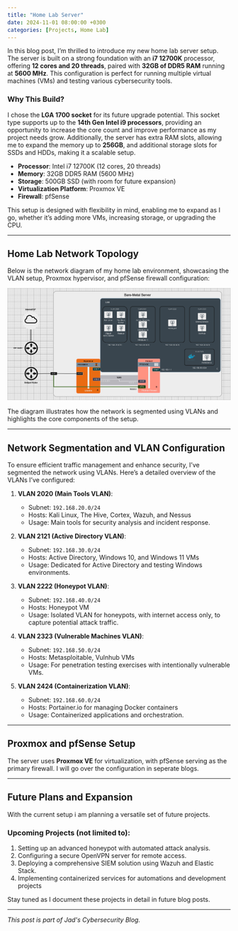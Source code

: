 ```yaml
---
title: "Home Lab Server"
date: 2024-11-01 08:00:00 +0300
categories: [Projects, Home Lab]
---
```


In this blog post, I’m thrilled to introduce my new home lab server setup. The server is built on a strong foundation with an **i7 12700K** processor, offering **12 cores and 20 threads**, paired with **32GB of DDR5 RAM** running at **5600 MHz**. This configuration is perfect for running multiple virtual machines (VMs) and testing various cybersecurity tools.

### Why This Build?

I chose the **LGA 1700 socket** for its future upgrade potential. This socket type supports up to the **14th Gen Intel i9 processors**, providing an opportunity to increase the core count and improve performance as my project needs grow. Additionally, the server has extra RAM slots, allowing me to expand the memory up to **256GB**, and additional storage slots for SSDs and HDDs, making it a scalable setup.

- **Processor**: Intel i7 12700K (12 cores, 20 threads)
- **Memory**: 32GB DDR5 RAM (5600 MHz)
- **Storage**: 500GB SSD (with room for future expansion)
- **Virtualization Platform**: Proxmox VE
- **Firewall**: pfSense

This setup is designed with flexibility in mind, enabling me to expand as I go, whether it’s adding more VMs, increasing storage, or upgrading the CPU.

---

## Home Lab Network Topology

Below is the network diagram of my home lab environment, showcasing the VLAN setup, Proxmox hypervisor, and pfSense firewall configuration:

![Home Lab Diagram](/assets/img/Home%20Lab/homelab-diagram.png)

The diagram illustrates how the network is segmented using VLANs and highlights the core components of the setup.

---

## Network Segmentation and VLAN Configuration

To ensure efficient traffic management and enhance security, I’ve segmented the network using VLANs. Here’s a detailed overview of the VLANs I’ve configured:

1. **VLAN 2020 (Main Tools VLAN)**: 
   - Subnet: `192.168.20.0/24`
   - Hosts: Kali Linux, The Hive, Cortex, Wazuh, and Nessus
   - Usage: Main tools for security analysis and incident response.

2. **VLAN 2121 (Active Directory VLAN)**:
   - Subnet: `192.168.30.0/24`
   - Hosts: Active Directory, Windows 10, and Windows 11 VMs
   - Usage: Dedicated for Active Directory and testing Windows environments.

3. **VLAN 2222 (Honeypot VLAN)**:
   - Subnet: `192.168.40.0/24`
   - Hosts: Honeypot VM
   - Usage: Isolated VLAN for honeypots, with internet access only, to capture potential attack traffic.

4. **VLAN 2323 (Vulnerable Machines VLAN)**:
   - Subnet: `192.168.50.0/24`
   - Hosts: Metasploitable, Vulnhub VMs
   - Usage: For penetration testing exercises with intentionally vulnerable VMs.

5. **VLAN 2424 (Containerization VLAN)**:
   - Subnet: `192.168.60.0/24`
   - Hosts: Portainer.io for managing Docker containers
   - Usage: Containerized applications and orchestration.

---

## Proxmox and pfSense Setup

The server uses **Proxmox VE** for virtualization, with pfSense serving as the primary firewall. 
I will go over the configuration in seperate blogs.

---

## Future Plans and Expansion

With the current setup i am planning a versatile set of future projects.

### Upcoming Projects (not limited to):
1. Setting up an advanced honeypot with automated attack analysis.
2. Configuring a secure OpenVPN server for remote access.
3. Deploying a comprehensive SIEM solution using Wazuh and Elastic Stack.
4. Implementing containerized services for automations and development projects

Stay tuned as I document these projects in detail in future blog posts.

---

_This post is part of Jad's Cybersecurity Blog._

